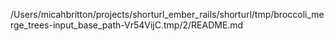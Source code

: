 /Users/micahbritton/projects/shorturl_ember_rails/shorturl/tmp/broccoli_merge_trees-input_base_path-Vr54VijC.tmp/2/README.md